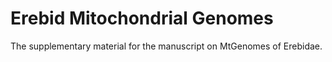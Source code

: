 # Erebid Mitochondrial Genomes

The supplementary material for the manuscript on MtGenomes of Erebidae.
